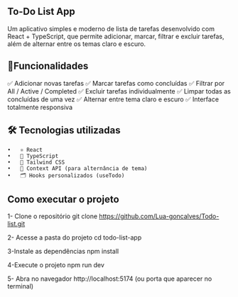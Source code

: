 ## To-Do List App

Um aplicativo simples e moderno de lista de tarefas desenvolvido com React + TypeScript, que permite adicionar, marcar, filtrar e excluir tarefas, além de alternar entre os temas claro e escuro.


## 🚀Funcionalidades

✅ Adicionar novas tarefas
✅ Marcar tarefas como concluídas
✅ Filtrar por All / Active / Completed
✅ Excluir tarefas individualmente
✅ Limpar todas as concluídas de uma vez
✅ Alternar entre tema claro e escuro
✅ Interface totalmente responsiva


## 🛠️ Tecnologias utilizadas
	•	⚛️ React
	•	🧠 TypeScript
	•	🎨 Tailwind CSS
	•	🧩 Context API (para alternância de tema)
	•	🗂️ Hooks personalizados (useTodo)


## Como executar o projeto

1- Clone o repositório
 git clone https://github.com/Lua-goncalves/Todo-list.git

2- Acesse a pasta do projeto 
cd todo-list-app

3-Instale as dependências 
npm install

4-Execute o projeto 
npm run dev

5- Abra no navegador 
http://localhost:5174 (ou porta que aparecer no terminal)